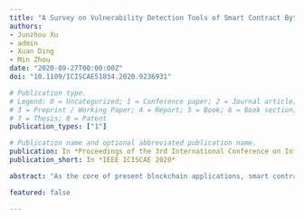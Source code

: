 ```yaml
---
title: "A Survey on Vulnerability Detection Tools of Smart Contract Bytecode"
authors:
- Junzhou Xu
- admin
- Xuan Ding
- Min Zhou
date: "2020-09-27T00:00:00Z"
doi: "10.1109/ICISCAE51034.2020.9236931"

# Publication type.
# Legend: 0 = Uncategorized; 1 = Conference paper; 2 = Journal article;
# 3 = Preprint / Working Paper; 4 = Report; 5 = Book; 6 = Book section;
# 7 = Thesis; 8 = Patent
publication_types: ["1"]

# Publication name and optional abbreviated publication name.
publication: In *Proceedings of the 3rd International Conference on Information Systems and Computer Aided Education*
publication_short: In *IEEE ICISCAE 2020*

abstract: "As the core of present blockchain applications, smart contracts are designed to help multiple parties reach an agreement. Along with the promotion of smart contract applications, a large number of economic losses caused by attacks on smart contract vulnerabilities have emerged. Since most smart contracts only disclose bytecode, in recent years, there have been numerous researches on the vulnerability detection of smart contract bytecode, mainly for Ethereum smart contracts, achieving considerable results. My survey summarizes the methods and supported vulnerability types of these tools, aimed at Ethereum or EOSIO, over the years. The problems reflected in it shed light on the future work of smart contract bytecode vulnerability detection."

featured: false

---
```

